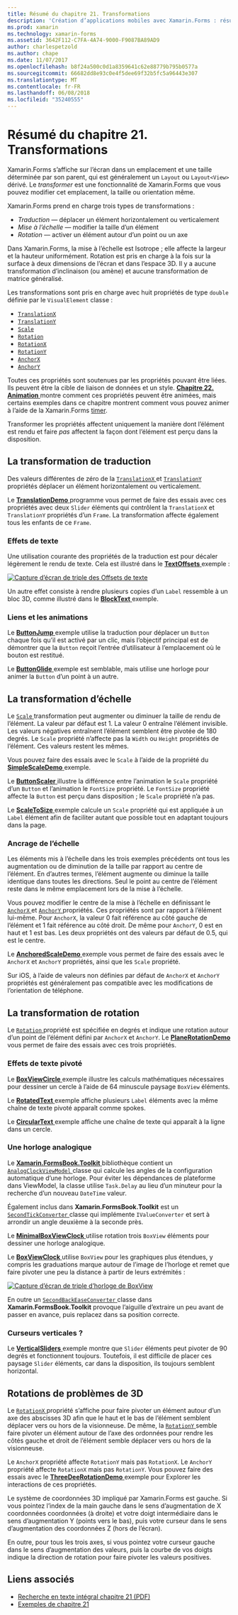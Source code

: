 ```yaml
---
title: Résumé du chapitre 21. Transformations
description: 'Création d’applications mobiles avec Xamarin.Forms : résumé du chapitre 21. Transformations'
ms.prod: xamarin
ms.technology: xamarin-forms
ms.assetid: 3642F112-C7FA-4A74-9000-F9087BA89AD9
author: charlespetzold
ms.author: chape
ms.date: 11/07/2017
ms.openlocfilehash: b8f24a500c0d1a8359641c62e88779b795b0577a
ms.sourcegitcommit: 66682dd8e93c0e4f5dee69f32b5fc5a96443e307
ms.translationtype: MT
ms.contentlocale: fr-FR
ms.lasthandoff: 06/08/2018
ms.locfileid: "35240555"
---
```

# <a name="summary-of-chapter-21-transforms"></a>Résumé du chapitre 21. Transformations

Xamarin.Forms s’affiche sur l’écran dans un emplacement et une taille déterminée par son parent, qui est généralement un `Layout` ou `Layout<View>` dérivé. Le *transformer* est une fonctionnalité de Xamarin.Forms que vous pouvez modifier cet emplacement, la taille ou orientation même.

Xamarin.Forms prend en charge trois types de transformations :

- *Traduction* &mdash; déplacer un élément horizontalement ou verticalement
- *Mise à l’échelle* &mdash; modifier la taille d’un élément
- *Rotation* &mdash; activer un élément autour d’un point ou un axe

Dans Xamarin.Forms, la mise à l’échelle est Isotrope ; elle affecte la largeur et la hauteur uniformément. Rotation est pris en charge à la fois sur la surface à deux dimensions de l’écran et dans l’espace 3D. Il y a aucune transformation d’inclinaison (ou amène) et aucune transformation de matrice généralisé.

Les transformations sont pris en charge avec huit propriétés de type `double` définie par le `VisualElement` classe :

- [`TranslationX`](https://developer.xamarin.com/api/property/Xamarin.Forms.VisualElement.TranslationX/)
- [`TranslationY`](https://developer.xamarin.com/api/property/Xamarin.Forms.VisualElement.TranslationY/)
- [`Scale`](https://developer.xamarin.com/api/property/Xamarin.Forms.VisualElement.Scale/)
- [`Rotation`](https://developer.xamarin.com/api/property/Xamarin.Forms.VisualElement.Rotation/)
- [`RotationX`](https://developer.xamarin.com/api/property/Xamarin.Forms.VisualElement.RotationX/)
- [`RotationY`](https://developer.xamarin.com/api/property/Xamarin.Forms.VisualElement.RotationY/)
- [`AnchorX`](https://developer.xamarin.com/api/property/Xamarin.Forms.VisualElement.AnchorX/)
- [`AnchorY`](https://developer.xamarin.com/api/property/Xamarin.Forms.VisualElement.AnchorY/)

Toutes ces propriétés sont soutenues par les propriétés pouvant être liées. Ils peuvent être la cible de liaison de données et un style. [**Chapitre 22. Animation** ](~/xamarin-forms/creating-mobile-apps-xamarin-forms/summaries/chapter22.md) montre comment ces propriétés peuvent être animées, mais certains exemples dans ce chapitre montrent comment vous pouvez animer à l’aide de la Xamarin.Forms [timer](~/xamarin-forms/platform/device.md#Device_StartTimer).

Transformer les propriétés affectent uniquement la manière dont l’élément est rendu et faire *pas* affectent la façon dont l’élément est perçu dans la disposition.

## <a name="the-translation-transform"></a>La transformation de traduction

Des valeurs différentes de zéro de la [ `TranslationX` ](https://developer.xamarin.com/api/property/Xamarin.Forms.VisualElement.TranslationX/) et [ `TranslationY` ](https://developer.xamarin.com/api/property/Xamarin.Forms.VisualElement.TranslationY/) propriétés déplacer un élément horizontalement ou verticalement.

Le [ **TranslationDemo** ](https://github.com/xamarin/xamarin-forms-book-samples/tree/master/Chapter21/TranslationDemo) programme vous permet de faire des essais avec ces propriétés avec deux `Slider` éléments qui contrôlent la `TranslationX` et `TranslationY` propriétés d’un `Frame`. La transformation affecte également tous les enfants de ce `Frame`.

### <a name="text-effects"></a>Effets de texte

Une utilisation courante des propriétés de la traduction est pour décaler légèrement le rendu de texte. Cela est illustré dans le [ **TextOffsets** ](https://github.com/xamarin/xamarin-forms-book-samples/tree/master/Chapter21/TextOffsets) exemple :

[![Capture d’écran de triple des Offsets de texte](images/ch21fg03-small.png "texte Offsets")](images/ch21fg03-large.png#lightbox "Offsets du texte")

Un autre effet consiste à rendre plusieurs copies d’un `Label` ressemble à un bloc 3D, comme illustré dans le [ **BlockText** ](https://github.com/xamarin/xamarin-forms-book-samples/tree/master/Chapter21/BlockText) exemple.

### <a name="jumps-and-animations"></a>Liens et les animations

Le [ **ButtonJump** ](https://github.com/xamarin/xamarin-forms-book-samples/tree/master/Chapter21/ButtonJump) exemple utilise la traduction pour déplacer un `Button` chaque fois qu’il est activé par un clic, mais l’objectif principal est de démontrer que la `Button` reçoit l’entrée d’utilisateur à l’emplacement où le bouton est restitué.

Le [ **ButtonGlide** ](https://github.com/xamarin/xamarin-forms-book-samples/tree/master/Chapter21/ButtonGlide) exemple est semblable, mais utilise une horloge pour animer la `Button` d’un point à un autre.

## <a name="the-scale-transform"></a>La transformation d’échelle

Le [ `Scale` ](https://developer.xamarin.com/api/property/Xamarin.Forms.VisualElement.Scale/) transformation peut augmenter ou diminuer la taille de rendu de l’élément. La valeur par défaut est 1. La valeur 0 entraîne l’élément invisible. Les valeurs négatives entraînent l’élément semblent être pivotée de 180 degrés. Le `Scale` propriété n’affecte pas la `Width` ou `Height` propriétés de l’élément. Ces valeurs restent les mêmes.

Vous pouvez faire des essais avec le `Scale` à l’aide de la propriété du [ **SimpleScaleDemo** ](https://github.com/xamarin/xamarin-forms-book-samples/tree/master/Chapter21/SimpleScaleDemo) exemple.

Le [ **ButtonScaler** ](https://github.com/xamarin/xamarin-forms-book-samples/tree/master/Chapter21/ButtonScaler) illustre la différence entre l’animation le `Scale` propriété d’un `Button` et l’animation le `FontSize` propriété. Le `FontSize` propriété affecte la `Button` est perçu dans disposition ; le `Scale` propriété n’a pas.

Le [ **ScaleToSize** ](https://github.com/xamarin/xamarin-forms-book-samples/tree/master/Chapter21/ScaleToSize) exemple calcule un `Scale` propriété qui est appliquée à un `Label` élément afin de faciliter autant que possible tout en adaptant toujours dans la page.

### <a name="anchoring-the-scale"></a>Ancrage de l’échelle

Les éléments mis à l’échelle dans les trois exemples précédents ont tous les augmentation ou de diminution de la taille par rapport au centre de l’élément. En d’autres termes, l’élément augmente ou diminue la taille identique dans toutes les directions. Seul le point au centre de l’élément reste dans le même emplacement lors de la mise à l’échelle.

Vous pouvez modifier le centre de la mise à l’échelle en définissant le [ `AnchorX` ](https://developer.xamarin.com/api/property/Xamarin.Forms.VisualElement.AnchorX/) et [ `AnchorY` ](https://developer.xamarin.com/api/property/Xamarin.Forms.VisualElement.AnchorY/) propriétés. Ces propriétés sont par rapport à l’élément lui-même. Pour `AnchorX`, la valeur 0 fait référence au côté gauche de l’élément et 1 fait référence au côté droit. De même pour `AnchorY`, 0 est en haut et 1 est bas. Les deux propriétés ont des valeurs par défaut de 0.5, qui est le centre.

Le [ **AnchoredScaleDemo** ](https://github.com/xamarin/xamarin-forms-book-samples/tree/master/Chapter21/AnchoredScaleDemo) exemple vous permet de faire des essais avec le `AnchorX` et `AnchorY` propriétés, ainsi que les `Scale` propriété.

Sur iOS, à l’aide de valeurs non définies par défaut de `AnchorX` et `AnchorY` propriétés est généralement pas compatible avec les modifications de l’orientation de téléphone.

## <a name="the-rotation-transform"></a>La transformation de rotation

Le [ `Rotation` ](https://developer.xamarin.com/api/property/Xamarin.Forms.VisualElement.Rotation/) propriété est spécifiée en degrés et indique une rotation autour d’un point de l’élément défini par `AnchorX` et `AnchorY`. Le [ **PlaneRotationDemo** ](https://github.com/xamarin/xamarin-forms-book-samples/tree/master/Chapter21/PlaneRotationDemo) vous permet de faire des essais avec ces trois propriétés.

### <a name="rotated-text-effects"></a>Effets de texte pivoté

Le [ **BoxViewCircle** ](https://github.com/xamarin/xamarin-forms-book-samples/tree/master/Chapter21/BoxViewCircle) exemple illustre les calculs mathématiques nécessaires pour dessiner un cercle à l’aide de 64 minuscule paysage `BoxView` éléments.

Le [ **RotatedText** ](https://github.com/xamarin/xamarin-forms-book-samples/tree/master/Chapter21/RotatedText) exemple affiche plusieurs `Label` éléments avec la même chaîne de texte pivoté apparaît comme spokes.

Le [ **CircularText** ](https://github.com/xamarin/xamarin-forms-book-samples/tree/master/Chapter21/CircularText) exemple affiche une chaîne de texte qui apparaît à la ligne dans un cercle.

### <a name="an-analog-clock"></a>Une horloge analogique

Le [ **Xamarin.FormsBook.Toolkit** ](https://github.com/xamarin/xamarin-forms-book-samples/tree/master/Libraries/Xamarin.FormsBook.Toolkit) bibliothèque contient un [ `AnalogClockViewModel` ](https://github.com/xamarin/xamarin-forms-book-samples/blob/master/Libraries/Xamarin.FormsBook.Toolkit/Xamarin.FormsBook.Toolkit/AnalogClockViewModel.cs) classe qui calcule les angles de la configuration automatique d’une horloge. Pour éviter les dépendances de plateforme dans ViewModel, la classe utilise `Task.Delay` au lieu d’un minuteur pour la recherche d’un nouveau `DateTime` valeur.

Également inclus dans **Xamarin.FormsBook.Toolkit** est un [ `SecondTickConverter` ](https://github.com/xamarin/xamarin-forms-book-samples/blob/master/Libraries/Xamarin.FormsBook.Toolkit/Xamarin.FormsBook.Toolkit/SecondTickConverter.cs) classe qui implémente `IValueConverter` et sert à arrondir un angle deuxième à la seconde près.

Le [ **MinimalBoxViewClock** ](https://github.com/xamarin/xamarin-forms-book-samples/tree/master/Chapter21/MinimalBoxViewClock) utilise rotation trois `BoxView` éléments pour dessiner une horloge analogique.

Le [ **BoxViewClock** ](https://github.com/xamarin/xamarin-forms-book-samples/tree/master/Chapter21/BoxViewClock) utilise `BoxView` pour les graphiques plus étendues, y compris les graduations marque autour de l’image de l’horloge et remet que faire pivoter une peu la distance à partir de leurs extrémités :

[![Capture d’écran de triple d’horloge de BoxView](images/ch21fg17-small.png "cadran analogique")](images/ch21fg17-large.png#lightbox "cadran analogique")

En outre un [ `SecondBackEaseConverter` ](https://github.com/xamarin/xamarin-forms-book-samples/blob/master/Libraries/Xamarin.FormsBook.Toolkit/Xamarin.FormsBook.Toolkit/SecondBackEaseConverter.cs) classe dans **Xamarin.FormsBook.Toolkit** provoque l’aiguille d’extraire un peu avant de passer en avance, puis replacez dans sa position correcte.

### <a name="vertical-sliders"></a>Curseurs verticales ?

Le [ **VerticalSliders** ](https://github.com/xamarin/xamarin-forms-book-samples/tree/master/Chapter21/VerticalSliders) exemple montre que `Slider` éléments peut pivoter de 90 degrés et fonctionnent toujours. Toutefois, il est difficile de placer ces paysage `Slider` éléments, car dans la disposition, ils toujours semblent horizontal.

## <a name="3d-ish-rotations"></a>Rotations de problèmes de 3D

Le [ `RotationX` ](https://developer.xamarin.com/api/property/Xamarin.Forms.VisualElement.RotationX/) propriété s’affiche pour faire pivoter un élément autour d’un axe des abscisses 3D afin que le haut et le bas de l’élément semblent déplacer vers ou hors de la visionneuse. De même, la [ `RotationY` ](https://developer.xamarin.com/api/property/Xamarin.Forms.VisualElement.RotationY/) semble faire pivoter un élément autour de l’axe des ordonnées pour rendre les côtés gauche et droit de l’élément semble déplacer vers ou hors de la visionneuse.

Le `AnchorX` propriété affecte `RotationY` mais pas `RotationX`. Le `AnchorY` propriété affecte `RotationX` mais pas `RotationY`. Vous pouvez faire des essais avec le [ **ThreeDeeRotationDemo** ](https://github.com/xamarin/xamarin-forms-book-samples/tree/master/Chapter21/ThreeDeeRotationDemo) exemple pour Explorer les interactions de ces propriétés.

Le système de coordonnées 3D impliqué par Xamarin.Forms est gauche. Si vous pointez l’index de la main gauche dans le sens d’augmentation de X coordonnées coordonnées (à droite) et votre doigt intermédiaire dans le sens d’augmentation Y (points vers le bas), puis votre curseur dans le sens d’augmentation des coordonnées Z (hors de l’écran).

En outre, pour tous les trois axes, si vous pointez votre curseur gauche dans le sens d’augmentation des valeurs, puis la courbe de vos doigts indique la direction de rotation pour faire pivoter les valeurs positives.



## <a name="related-links"></a>Liens associés

- [Recherche en texte intégral chapitre 21 (PDF)](https://download.xamarin.com/developer/xamarin-forms-book/XamarinFormsBook-Ch21-Apr2016.pdf)
- [Exemples de chapitre 21](https://github.com/xamarin/xamarin-forms-book-samples/tree/master/Chapter21)
